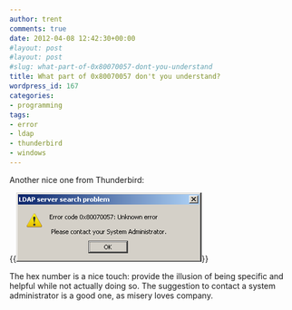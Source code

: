 ```yaml
---
author: trent
comments: true
date: 2012-04-08 12:42:30+00:00
#layout: post
#layout: post
#slug: what-part-of-0x80070057-dont-you-understand
title: What part of 0x80070057 don't you understand?
wordpress_id: 167
categories:
- programming
tags:
- error
- ldap
- thunderbird
- windows
---
```


Another nice one from Thunderbird:

{{<img src="tbird-ldap-err.png" >}}

The hex number is a nice touch: provide the illusion of being specific and helpful while not actually doing so. The suggestion to contact a system administrator is a good one, as misery loves company.
